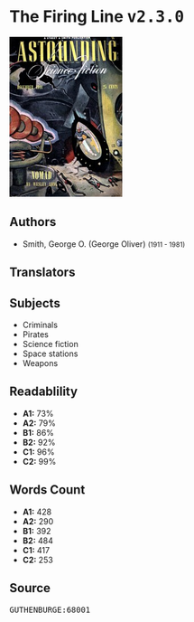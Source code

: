 # The Firing Line <kbd>v2.3.0</kbd>

![](./cover.medium.jpg "")

## Authors


 - Smith, George O. (George Oliver) <small>(1911 - 1981)</small>

## Translators



## Subjects


 - Criminals
 - Pirates
 - Science fiction
 - Space stations
 - Weapons

## Readablility


 - **A1:** 73%
 - **A2:** 79%
 - **B1:** 86%
 - **B2:** 92%
 - **C1:** 96%
 - **C2:** 99%

## Words Count


 - **A1:** 428
 - **A2:** 290
 - **B1:** 392
 - **B2:** 484
 - **C1:** 417
 - **C2:** 253

## Source


<kbd>GUTHENBURGE:68001</kbd>
